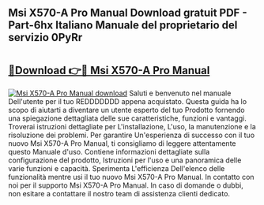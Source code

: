 ## Msi X570-A Pro Manual Download gratuit PDF - Part-6hx Italiano Manuale del proprietario del servizio 0PyRr

# <h2><a href="http://dfbx06h.blite.top/?on=Msi+X570-A+Pro+Manual">🔗Download 👉🔴 Msi X570-A Pro Manual</a></h2>

[![Msi X570-A Pro Manual download](https://i.imgur.com/lujVjoI.png)](http://dfbx06h.blite.top/?on=Msi+X570-A+Pro+Manual)
Saluti e benvenuto nel manuale Dell'utente per il tuo REDDDDDDD appena acquistato. Questa guida ha lo scopo di aiutarti a diventare un utente esperto del tuo Prodotto fornendo una spiegazione dettagliata delle sue caratteristiche, funzioni e vantaggi. Troverai istruzioni dettagliate per L'installazione, L'uso, la manutenzione e la risoluzione dei problemi. Per garantire Un'esperienza di successo con il tuo nuovo Msi X570-A Pro Manual, ti consigliamo di leggere attentamente questo Manuale d'uso. Contiene informazioni dettagliate sulla configurazione del prodotto, Istruzioni per l'uso e una panoramica delle varie funzioni e capacità. Sperimenta L'efficienza Dell'elenco delle funzionalità mentre usi il tuo nuovo Msi X570-A Pro Manual. In contatto con noi per il supporto Msi X570-A Pro Manual. In caso di domande o dubbi, non esitare a contattare il nostro team di assistenza clienti dedicato.

